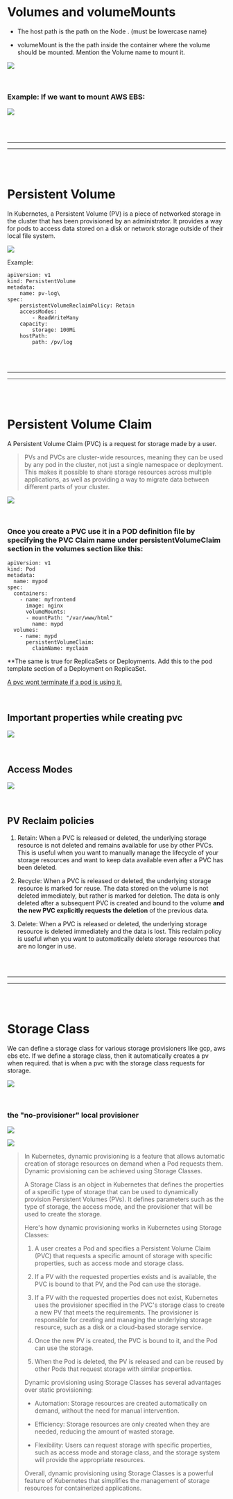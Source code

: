 # Volumes and volumeMounts

- The host path is the path on the Node . (must be lowercase name)

- volumeMount is the the path inside the container where the volume should be mounted. Mention the Volume name to mount it.



![](Images/Pasted%20image%2020230213025331.png)





<br/>

### Example: If we want to mount AWS EBS:

![](Images/Pasted%20image%2020230213025604.png)



<br/>
<br/>

---

---
<br/>
<br/>



# Persistent Volume 

In Kubernetes, a Persistent Volume (PV) is a piece of networked storage in the cluster that has been provisioned by an administrator. It provides a way for pods to access data stored on a disk or network storage outside of their local file system.

![](Images/Pasted%20image%2020230213030205.png)


Example:
``` 
apiVersion: v1
kind: PersistentVolume
metadata:
	name: pv-log\
spec:
	persistentVolumeReclaimPolicy: Retain 
	accessModes: 
		- ReadWriteMany 
	capacity:
		storage: 100Mi
	hostPath:
		path: /pv/log

```






<br/>
<br/>

---

---
<br/>
<br/>


# Persistent Volume Claim

A Persistent Volume Claim (PVC) is a request for storage made by a user.

> PVs and PVCs are cluster-wide resources, meaning they can be used by any pod in the cluster, not just a single namespace or deployment. This makes it possible to share storage resources across multiple applications, as well as providing a way to migrate data between different parts of your cluster.


![](Images/Pasted%20image%2020230213030723.png)





<br/>

### Once you create a PVC use it in a POD definition file by specifying the PVC Claim name under persistentVolumeClaim section in the volumes section like this:
``` 
apiVersion: v1
kind: Pod
metadata:
  name: mypod
spec:
  containers:
    - name: myfrontend
      image: nginx
      volumeMounts:
      - mountPath: "/var/www/html"
        name: mypd
  volumes:
    - name: mypd
      persistentVolumeClaim:
        claimName: myclaim

```

**The same is true for ReplicaSets or Deployments. Add this to the pod template section of a Deployment on ReplicaSet.


<u>A pvc wont terminate if a pod is using it.</u>



<br/>


## Important properties while creating pvc

![](Images/Pasted%20image%2020230213205149.png)


<br/>




## Access Modes 

![](Images/Pasted%20image%2020230213201018.png)


<br/>


## PV Reclaim policies

1.  Retain: When a PVC is released or deleted, the underlying storage resource is not deleted and remains available for use by other PVCs. This is useful when you want to manually manage the lifecycle of your storage resources and want to keep data available even after a PVC has been deleted.
    
2.  Recycle: When a PVC is released or deleted, the underlying storage resource is marked for reuse. The data stored on the volume is not deleted immediately, but rather is marked for deletion. The data is only deleted after a subsequent PVC is created and bound to the volume **and the new PVC explicitly requests the deletion** of the previous data.
    
3.  Delete: When a PVC is released or deleted, the underlying storage resource is deleted immediately and the data is lost. This reclaim policy is useful when you want to automatically delete storage resources that are no longer in use.








<br/>
<br/>

---

---
<br/>
<br/>



# Storage Class

We can define a storage class for various storage provisioners like gcp, aws ebs etc.
If we define a storage class, then it automatically creates a pv when required. that is when a pvc with the storage class requests for storage.

![](Images/Pasted%20image%2020230213202701.png)

<br/>

### the "no-provisioner" local provisioner

![](Images/Pasted%20image%2020230213204549.png)

![](Images/Pasted%20image%2020230213204945.png)


> In Kubernetes, dynamic provisioning is a feature that allows automatic creation of storage resources on demand when a Pod requests them. Dynamic provisioning can be achieved using Storage Classes.
> 
> A Storage Class is an object in Kubernetes that defines the properties of a specific type of storage that can be used to dynamically provision Persistent Volumes (PVs). It defines parameters such as the type of storage, the access mode, and the provisioner that will be used to create the storage.
> 
> Here's how dynamic provisioning works in Kubernetes using Storage Classes:
> 
> 1.  A user creates a Pod and specifies a Persistent Volume Claim (PVC) that requests a specific amount of storage with specific properties, such as access mode and storage class.
> 
> 2.  If a PV with the requested properties exists and is available, the PVC is bound to that PV, and the Pod can use the storage.
> 
> 3.  If a PV with the requested properties does not exist, Kubernetes uses the provisioner specified in the PVC's storage class to create a new PV that meets the requirements. The provisioner is responsible for creating and managing the underlying storage resource, such as a disk or a cloud-based storage service.
> 
> 4.  Once the new PV is created, the PVC is bound to it, and the Pod can use the storage.
> 
> 5.  When the Pod is deleted, the PV is released and can be reused by other Pods that request storage with similar properties.
> 
> 
> Dynamic provisioning using Storage Classes has several advantages over static provisioning:
> 
> -   Automation: Storage resources are created automatically on demand, without the need for manual intervention.
> 
> -   Efficiency: Storage resources are only created when they are needed, reducing the amount of wasted storage.
> 
> -   Flexibility: Users can request storage with specific properties, such as access mode and storage class, and the storage system will provide the appropriate resources.
> 
> 
> Overall, dynamic provisioning using Storage Classes is a powerful feature of Kubernetes that simplifies the management of storage resources for containerized applications.



